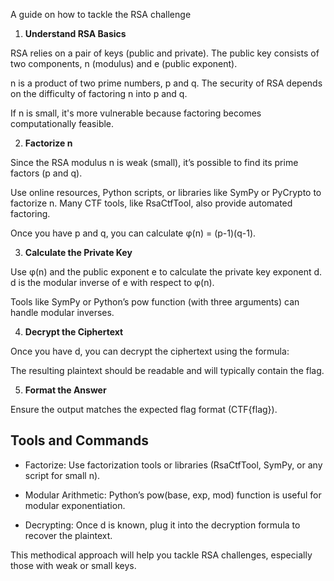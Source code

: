 A guide on how to tackle the RSA challenge


1. **Understand RSA Basics**

RSA relies on a pair of keys (public and private). The public key consists of two components, n (modulus) and e (public exponent).

n is a product of two prime numbers, p and q. The security of RSA depends on the difficulty of factoring n into p and q.

If n is small, it's more vulnerable because factoring becomes computationally feasible.


2. **Factorize n**

Since the RSA modulus n is weak (small), it’s possible to find its prime factors (p and q).

Use online resources, Python scripts, or libraries like SymPy or PyCrypto to factorize n. Many CTF tools, like RsaCtfTool, also provide automated factoring.

Once you have p and q, you can calculate φ(n) = (p-1)(q-1).


3. **Calculate the Private Key**

Use φ(n) and the public exponent e to calculate the private key exponent d. d is the modular inverse of e with respect to φ(n).

Tools like SymPy or Python’s pow function (with three arguments) can handle modular inverses.


4. **Decrypt the Ciphertext**

Once you have d, you can decrypt the ciphertext using the formula:


The resulting plaintext should be readable and will typically contain the flag.


5. **Format the Answer**

Ensure the output matches the expected flag format (CTF{flag}).




## Tools and Commands

- Factorize: Use factorization tools or libraries (RsaCtfTool, SymPy, or any script for small n).

- Modular Arithmetic: Python’s pow(base, exp, mod) function is useful for modular exponentiation.

- Decrypting: Once d is known, plug it into the decryption formula to recover the plaintext.


This methodical approach will help you tackle RSA challenges, especially those with weak or small keys.


